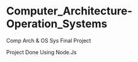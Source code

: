 # Computer_Architecture-Operation_Systems
Comp Arch &amp; OS Sys Final Project 

Project Done Using Node.Js
